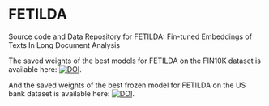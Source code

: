# FETILDA
 Source code and Data Repository for FETILDA: Fin-tuned Embeddings of Texts In Long Document Analysis

The saved weights of the best models for FETILDA on the FIN10K dataset is available here: [![DOI](https://zenodo.org/badge/DOI/10.5281/zenodo.5847105.svg)](https://doi.org/10.5281/zenodo.5847105).

And the saved weights of the best frozen model for FETILDA on the US bank dataset is available here: [![DOI](https://zenodo.org/badge/DOI/10.5281/zenodo.5847335.svg)](https://doi.org/10.5281/zenodo.5847335).
